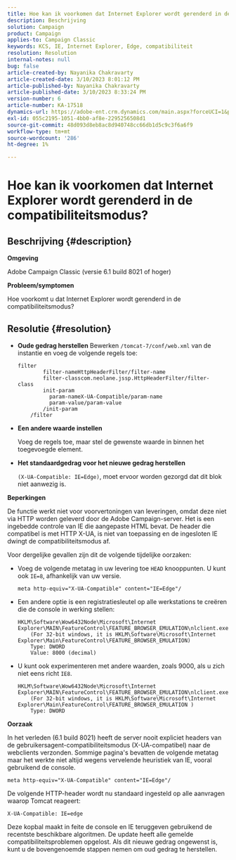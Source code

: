 ```yaml
---
title: Hoe kan ik voorkomen dat Internet Explorer wordt gerenderd in de compatibiliteitsmodus?
description: Beschrijving
solution: Campaign
product: Campaign
applies-to: Campaign Classic
keywords: KCS, IE, Internet Explorer, Edge, compatibiliteit
resolution: Resolution
internal-notes: null
bug: false
article-created-by: Nayanika Chakravarty
article-created-date: 3/10/2023 8:01:12 PM
article-published-by: Nayanika Chakravarty
article-published-date: 3/10/2023 8:33:24 PM
version-number: 6
article-number: KA-17518
dynamics-url: https://adobe-ent.crm.dynamics.com/main.aspx?forceUCI=1&pagetype=entityrecord&etn=knowledgearticle&id=f074514c-7ebf-ed11-83ff-6045bd006b3d
exl-id: 055c2195-1051-4bb0-af8e-2295256508d1
source-git-commit: 48d093d8eb8ac8d940748cc66db1d5c9c3f6a6f9
workflow-type: tm+mt
source-wordcount: '286'
ht-degree: 1%

---
```


# Hoe kan ik voorkomen dat Internet Explorer wordt gerenderd in de compatibiliteitsmodus?

## Beschrijving {#description}


<b>Omgeving</b>

Adobe Campaign Classic (versie 6.1 build 8021 of hoger)

<b>Probleem/symptomen</b>

Hoe voorkomt u dat Internet Explorer wordt gerenderd in de compatibiliteitsmodus?


## Resolutie {#resolution}


- <b>Oude gedrag herstellen</b>
Bewerken `/tomcat-7/conf/web.xml` van de instantie en voeg de volgende regels toe:


  ```
  filter
          filter-nameHttpHeaderFilter/filter-name
          filter-classcom.neolane.jssp.HttpHeaderFilter/filter-    class
          init-param
            param-nameX-UA-Compatible/param-name
            param-value/param-value
          /init-param
      /filter
  ```

- <b>Een andere waarde instellen</b>

  Voeg de regels toe, maar stel de gewenste waarde in binnen het toegevoegde element.
- <b>Het standaardgedrag voor het nieuwe gedrag herstellen</b>

  `(X-UA-Compatible: IE=Edge)`, moet ervoor worden gezorgd dat dit blok niet aanwezig is.


<b>Beperkingen</b>

De functie werkt niet voor voorvertoningen van leveringen, omdat deze niet via HTTP worden geleverd door de Adobe Campaign-server. Het is een ingebedde controle van IE die aangepaste HTML bevat. De header die compatibel is met HTTP X-UA, is niet van toepassing en de ingesloten IE dwingt de compatibiliteitsmodus af.

Voor dergelijke gevallen zijn dit de volgende tijdelijke oorzaken:

- Voeg de volgende metatag in uw levering toe `HEAD` knooppunten. U kunt ook `IE=8`, afhankelijk van uw versie.<br>

  ```
  meta http-equiv="X-UA-Compatible" content="IE=Edge"/
  ```

- Een andere optie is een registratiesleutel op alle werkstations te creëren die de console in werking stellen:


  ```
  HKLM\Software\Wow6432Node\Microsoft\Internet Explorer\MAIN\FeatureControl\FEATURE_BROWSER_EMULATION\nlclient.exe
      (For 32-bit windows, it is HKLM\Software\Microsoft\Internet Explorer\Main\FeatureControl\FEATURE_BROWSER_EMULATION)
      Type: DWORD
      Value: 8000 (decimal)
  ```

- U kunt ook experimenteren met andere waarden, zoals 9000, als u zich niet eens richt `IE8`.


  ```
  HKLM\Software\Wow6432Node\Microsoft\Internet Explorer\MAIN\FeatureControl\FEATURE_BROWSER_EMULATION\nlclient.exe
      (For 32-bit windows, it is HKLM\Software\Microsoft\Internet Explorer\Main\FeatureControl\FEATURE_BROWSER_EMULATION )
      Type: DWORD
  ```


<b>Oorzaak</b>

In het verleden (6.1 build 8021) heeft de server nooit expliciet headers van de gebruikersagent-compatibiliteitsmodus (X-UA-compatibel) naar de webclients verzonden. Sommige pagina&#39;s bevatten de volgende metatag maar het werkte niet altijd wegens vervelende heuristiek van IE, vooral gebruikend de console.


```
meta http-equiv="X-UA-Compatible" content="IE=Edge"/
```


De volgende HTTP-header wordt nu standaard ingesteld op alle aanvragen waarop Tomcat reageert:


```
X-UA-Compatible: IE=edge
```


Deze kopbal maakt in feite de console en IE teruggeven gebruikend de recentste beschikbare algoritmen. De update heeft alle gemelde compatibiliteitsproblemen opgelost. Als dit nieuwe gedrag ongewenst is, kunt u de bovengenoemde stappen nemen om oud gedrag te herstellen.

